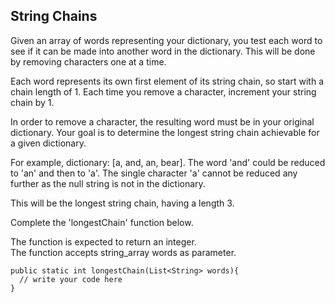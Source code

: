 ## String Chains
Given an array of words representing your dictionary, you test each word to see
if it can be made into another word in the dictionary.
This will be done by removing characters one at a time.

Each word represents its own first element of its string chain, so start with a chain length of 1.
Each time you remove a character, increment your string chain by 1.

In order to remove a character, the resulting word must be in your original dictionary.
Your goal is to determine the longest string chain achievable for a given dictionary.

For example, dictionary: [a, and, an, bear]. The word 'and' could be reduced to 'an' and then to 'a'.
The single character 'a' cannot be reduced any further as the null string is not in the dictionary.

This will be the longest string chain, having a length 3.

Complete the 'longestChain' function below.

The function is expected to return an integer.  
The function accepts string_array words as parameter.

```
public static int longestChain(List<String> words){
  // write your code here
}
```
